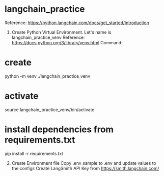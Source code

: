 # langchain_practice
Reference: https://python.langchain.com/docs/get_started/introduction

1. Create Python Virtual Environment. Let's name is langchain_practice_venv
Reference: https://docs.python.org/3/library/venv.html
Command: 
# create
python -m venv ./langchain_practice_venv
# activate
source langchain_practice_venv/bin/activate
# install dependencies from requirements.txt
pip install -r requirements.txt

2. Create Environment file
Copy .env_sample to .env and update values to the configs
Create LangSmith API Key from https://smith.langchain.com/


